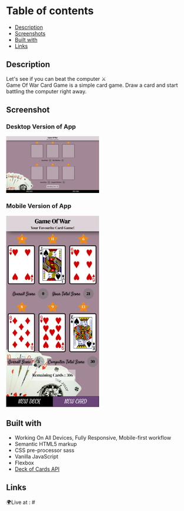 # Table of contents

  - [Description](#description)
  - [Screenshots](#screenshot)
  - [Built with](#built-with) 
  - [Links](#links)

## Description

Let's see if you can beat the computer ⚔️ <br />
Game Of War Card Game is a simple card game. Draw a card and start battling the computer right away.
## Screenshot
<h3>Desktop Version of App</h3>
<img style="width:50%" src="https://github.com/huseyinkaplan00/gameOfWar/blob/main/assets/images/desktopVersion.png"/>
<h3>Mobile Version of App</h3>
<img style="width:50%;" src="https://github.com/huseyinkaplan00/gameOfWar/blob/main/assets/images/mobileVersion.png"/>

## Built with
- Working On All Devices, Fully Responsive, Mobile-first workflow
- Semantic HTML5 markup
- CSS pre-processor sass 
- Vanilla JavaScript
- Flexbox
- <a href="https://deckofcardsapi.com/"> Deck of Cards API  </a>

## Links
🌍Live at : #
